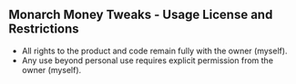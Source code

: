 
## Monarch Money Tweaks - Usage License and Restrictions

* All rights to the product and code remain fully with the owner (myself).
* Any use beyond personal use requires explicit permission from the owner (myself).
